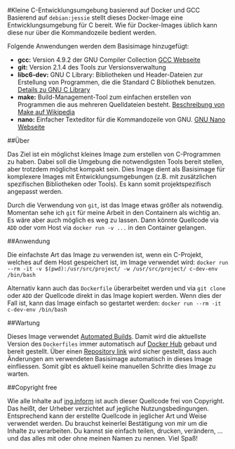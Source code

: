 #Kleine C-Entwicklungsumgebung basierend auf Docker und GCC
Basierend auf `debian:jessie` stellt dieses Docker-Image eine Entwicklungsumgebung für C bereit. Wie für Docker-Images üblich kann diese nur über die Kommandozeile bedient werden.

Folgende Anwendungen werden dem Basisimage hinzugefügt:

* **gcc:** Version 4.9.2 der GNU Compiler Collection [GCC Webseite](https://gcc.gnu.org)
* **git:** Version 2.1.4 des Tools zur Versionsverwaltung
* **libc6-dev:** GNU C Library: Bibliotheken und Header-Dateien zur Erstellung von Programmen, die die Standard C Bibliothek benutzen. [Details zu GNU C Library](http://de.wikipedia.org/wiki/GNU-C-Bibliothek)
* **make:** Build-Management-Tool zum einfachen erstellen von Programmen die aus mehreren Quelldateien besteht. [Beschreibung von Make auf Wikipedia](http://de.wikipedia.org/wiki/Make)
* **nano:** Einfacher Texteditor für die Kommandozeile von GNU. [GNU Nano Webseite](http://www.nano-editor.org)

##Über

Das Ziel ist ein möglichst kleines Image zum erstellen von C-Programmen zu haben. Dabei soll die Umgebung die notwendigsten Tools bereit stellen, aber trotzdem möglichst kompakt sein. Dies Image dient als Basisimage für komplexere Images mit Entwicklungsumgebungen (z.B. mit zusätzlichen spezifischen Bibliotheken oder Tools). Es kann somit projektspezifisch angepasst werden.

Durch die Verwendung von `git`, ist das Image etwas größer als notwendig. Momentan sehe ich `git` für meine Arbeit in den Containern als wichtig an. Es wäre aber auch möglich es weg zu lassen. Dann könnte Quellcode via `ADD` oder vom Host via `docker run -v ...` in den Container gelangen.

##Anwendung

Die einfachste Art das Image zu verwenden ist, wenn ein C-Projekt, welches auf dem Host gespeichert ist, im Image verwendet wird:
`docker run --rm -it -v $(pwd):/usr/src/project/ -w /usr/src/project/ c-dev-env /bin/bash`

Alternativ kann auch das `Dockerfile` überarbeitet werden und via `git clone` oder `ADD` der Quellcode direkt in das Image kopiert werden. Wenn dies der Fall ist, kann das Image einfach so gestartet werden:
`docker run --rm -it c-dev-env /bin/bash`

##Wartung

Dieses Image verwendet [Automated Builds](http://docs.docker.com/docker-hub/builds/). Damit wird die aktuellste Version des `Dockerfiles` immer automatisch auf [Docker Hub](https://registry.hub.docker.com/u/inginform/c-dev-env/) gebaut und bereit gestellt. Über einen [Repository link](http://docs.docker.com/docker-hub/builds/#repository-links) wird sicher gestellt, dass auch Änderungen am verwendeten Basisimage automatisch in dieses Image einfliessen. Somit gibt es aktuell keine manuellen Schritte dies Image zu warten.

##Copyright free

Wie alle Inhalte auf [ing.inform](www.inginform.de) ist auch dieser Quellcode frei von Copyright. Das heißt, der Urheber verzichtet auf jegliche Nutzungsbedingungen. Entsprechend kann der erstellte Quellcode in jeglicher Art und Weise verwendet werden. Du brauchst keinerlei Bestätigung von mir um die Inhalte zu verarbeiten. Du kannst sie einfach teilen, drucken, verändern, ... und das alles mit oder ohne meinen Namen zu nennen. Viel Spaß!